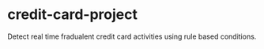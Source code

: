 # credit-card-project
Detect real time fradualent credit card activities using rule based conditions.
